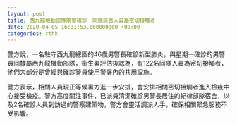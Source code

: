 ```yaml
---
layout: post
title: 西九龍機動部隊兩警確診　同隊逾百人員屬密切接觸者
date: 2020-04-05 16:31:53.000000000 +08:00
categories: rthk
---
```


警方說，一名駐守西九龍總區的46歲男警長確診新型肺炎，與星期一確診的男警員同隸屬西九龍機動部隊，衞生署評估後認為，有122名同隊人員為密切接觸者，他們大部分是曾經與確診警員使用警署內的共用設施。

警方表示，相關人員現正等候署方進一步安排，會安排相關密切接觸者進入檢疫中心接受檢疫。警方高度關注事件，已派員清潔確診男警長居住的紀律部隊宿舍，以及2名確診人員到訪過的警察建築物，警方會靈活調派人手，確保相關緊急服務不受影響。
